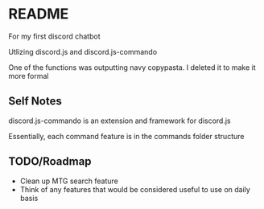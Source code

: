 # README

For my first discord chatbot

Utlizing discord.js and discord.js-commando

One of the functions was outputting navy copypasta. I deleted it to make it more formal


## Self Notes

discord.js-commando is an extension and framework for discord.js

Essentially, each command feature is in the commands folder structure


## TODO/Roadmap

* Clean up MTG search feature
* Think of any features that would be considered useful to use on daily basis
